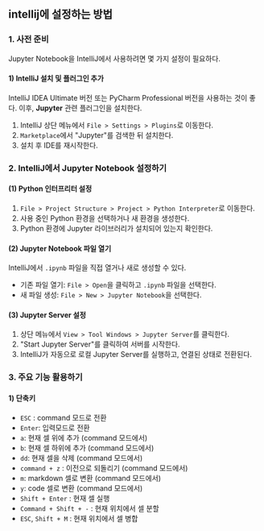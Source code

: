
## intellij에 설정하는 방법


### 1. 사전 준비

Jupyter Notebook을 IntelliJ에서 사용하려면 몇 가지 설정이 필요하다.

#### 1) IntelliJ 설치 및 플러그인 추가

IntelliJ IDEA Ultimate 버전 또는 PyCharm Professional 버전을 사용하는 것이 좋다. 이후, **Jupyter** 관련 플러그인을 설치한다.

1. IntelliJ 상단 메뉴에서 `File > Settings > Plugins`로 이동한다.
2. `Marketplace`에서 "Jupyter"를 검색한 뒤 설치한다.
3. 설치 후 IDE를 재시작한다.


### 2. IntelliJ에서 Jupyter Notebook 설정하기

#### (1) Python 인터프리터 설정

1. `File > Project Structure > Project > Python Interpreter`로 이동한다.
2. 사용 중인 Python 환경을 선택하거나 새 환경을 생성한다.
3. Python 환경에 Jupyter 라이브러리가 설치되어 있는지 확인한다.

#### (2) Jupyter Notebook 파일 열기

IntelliJ에서 `.ipynb` 파일을 직접 열거나 새로 생성할 수 있다.

- 기존 파일 열기: `File > Open`을 클릭하고 `.ipynb` 파일을 선택한다.
- 새 파일 생성: `File > New > Jupyter Notebook`을 선택한다.

#### (3) Jupyter Server 설정

1. 상단 메뉴에서 `View > Tool Windows > Jupyter Server`를 클릭한다.
2. "Start Jupyter Server"를 클릭하여 서버를 시작한다.
3. IntelliJ가 자동으로 로컬 Jupyter Server를 실행하고, 연결된 상태로 전환된다.


### 3. 주요 기능 활용하기
#### 1) 단축키

- `ESC` : command 모드로 전환
- `Enter`: 입력모드로 전환
- `a`: 현재 셀 위에 추가 (command 모드에서)
- `b`: 현재 셀 하위에 추가 (command 모드에서)
- `dd`: 현재 셀을 삭제 (command 모드에서)
- `command + z` : 이전으로 되돌리기 (command 모드에서)
- `m`: markdown 셀로 변환 (command 모드에서)
- `y`: code 셀로 변환 (command 모드에서)
- `Shift + Enter` : 현재 셀 실행
- `Command + Shift + -` : 현재 위치에서 셀 분할
- `ESC`, `Shift + M` : 현재 위치에서 셀 병합
